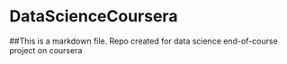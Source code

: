 DataScienceCoursera
===================
##This is a markdown file.
Repo created for data science end-of-course project on coursera
